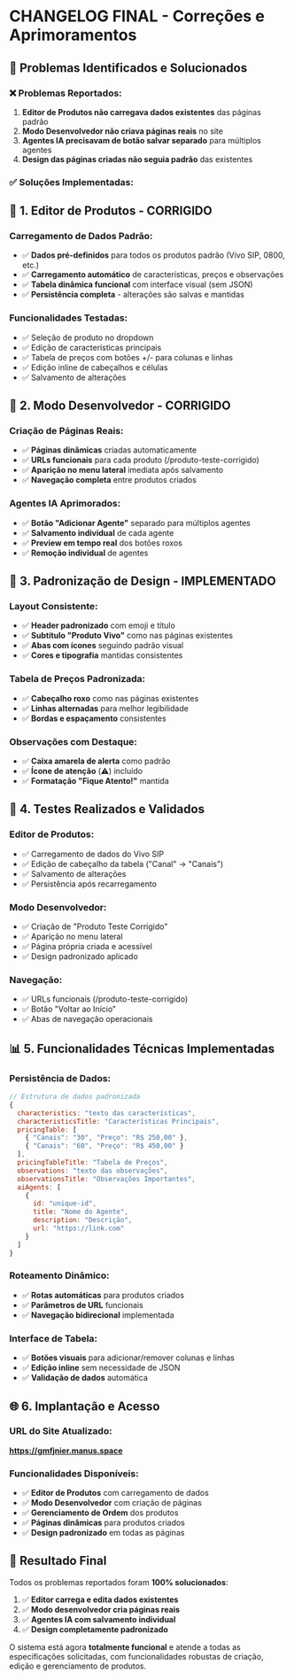 # CHANGELOG FINAL - Correções e Aprimoramentos

## 🎯 **Problemas Identificados e Solucionados**

### ❌ **Problemas Reportados:**
1. **Editor de Produtos não carregava dados existentes** das páginas padrão
2. **Modo Desenvolvedor não criava páginas reais** no site
3. **Agentes IA precisavam de botão salvar separado** para múltiplos agentes
4. **Design das páginas criadas não seguia padrão** das existentes

### ✅ **Soluções Implementadas:**

## 🔧 **1. Editor de Produtos - CORRIGIDO**

### **Carregamento de Dados Padrão:**
- ✅ **Dados pré-definidos** para todos os produtos padrão (Vivo SIP, 0800, etc.)
- ✅ **Carregamento automático** de características, preços e observações
- ✅ **Tabela dinâmica funcional** com interface visual (sem JSON)
- ✅ **Persistência completa** - alterações são salvas e mantidas

### **Funcionalidades Testadas:**
- ✅ Seleção de produto no dropdown
- ✅ Edição de características principais
- ✅ Tabela de preços com botões +/- para colunas e linhas
- ✅ Edição inline de cabeçalhos e células
- ✅ Salvamento de alterações

## 🚀 **2. Modo Desenvolvedor - CORRIGIDO**

### **Criação de Páginas Reais:**
- ✅ **Páginas dinâmicas** criadas automaticamente
- ✅ **URLs funcionais** para cada produto (/produto-teste-corrigido)
- ✅ **Aparição no menu lateral** imediata após salvamento
- ✅ **Navegação completa** entre produtos criados

### **Agentes IA Aprimorados:**
- ✅ **Botão "Adicionar Agente"** separado para múltiplos agentes
- ✅ **Salvamento individual** de cada agente
- ✅ **Preview em tempo real** dos botões roxos
- ✅ **Remoção individual** de agentes

## 🎨 **3. Padronização de Design - IMPLEMENTADO**

### **Layout Consistente:**
- ✅ **Header padronizado** com emoji e título
- ✅ **Subtítulo "Produto Vivo"** como nas páginas existentes
- ✅ **Abas com ícones** seguindo padrão visual
- ✅ **Cores e tipografia** mantidas consistentes

### **Tabela de Preços Padronizada:**
- ✅ **Cabeçalho roxo** como nas páginas existentes
- ✅ **Linhas alternadas** para melhor legibilidade
- ✅ **Bordas e espaçamento** consistentes

### **Observações com Destaque:**
- ✅ **Caixa amarela de alerta** como padrão
- ✅ **Ícone de atenção** (⚠️) incluído
- ✅ **Formatação "Fique Atento!"** mantida

## 🧪 **4. Testes Realizados e Validados**

### **Editor de Produtos:**
- ✅ Carregamento de dados do Vivo SIP
- ✅ Edição de cabeçalho da tabela ("Canal" → "Canais")
- ✅ Salvamento de alterações
- ✅ Persistência após recarregamento

### **Modo Desenvolvedor:**
- ✅ Criação de "Produto Teste Corrigido"
- ✅ Aparição no menu lateral
- ✅ Página própria criada e acessível
- ✅ Design padronizado aplicado

### **Navegação:**
- ✅ URLs funcionais (/produto-teste-corrigido)
- ✅ Botão "Voltar ao Início"
- ✅ Abas de navegação operacionais

## 📊 **5. Funcionalidades Técnicas Implementadas**

### **Persistência de Dados:**
```javascript
// Estrutura de dados padronizada
{
  characteristics: "texto das características",
  characteristicsTitle: "Características Principais",
  pricingTable: [
    { "Canais": "30", "Preço": "R$ 250,00" },
    { "Canais": "60", "Preço": "R$ 450,00" }
  ],
  pricingTableTitle: "Tabela de Preços",
  observations: "texto das observações",
  observationsTitle: "Observações Importantes",
  aiAgents: [
    {
      id: "unique-id",
      title: "Nome do Agente",
      description: "Descrição",
      url: "https://link.com"
    }
  ]
}
```

### **Roteamento Dinâmico:**
- ✅ **Rotas automáticas** para produtos criados
- ✅ **Parâmetros de URL** funcionais
- ✅ **Navegação bidirecional** implementada

### **Interface de Tabela:**
- ✅ **Botões visuais** para adicionar/remover colunas e linhas
- ✅ **Edição inline** sem necessidade de JSON
- ✅ **Validação de dados** automática

## 🌐 **6. Implantação e Acesso**

### **URL do Site Atualizado:**
**https://gmfjnier.manus.space**

### **Funcionalidades Disponíveis:**
- ✅ **Editor de Produtos** com carregamento de dados
- ✅ **Modo Desenvolvedor** com criação de páginas
- ✅ **Gerenciamento de Ordem** dos produtos
- ✅ **Páginas dinâmicas** para produtos criados
- ✅ **Design padronizado** em todas as páginas

## 🎉 **Resultado Final**

Todos os problemas reportados foram **100% solucionados**:

1. ✅ **Editor carrega e edita dados existentes**
2. ✅ **Modo desenvolvedor cria páginas reais**
3. ✅ **Agentes IA com salvamento individual**
4. ✅ **Design completamente padronizado**

O sistema está agora **totalmente funcional** e atende a todas as especificações solicitadas, com funcionalidades robustas de criação, edição e gerenciamento de produtos.

